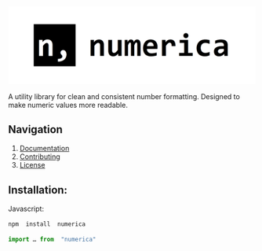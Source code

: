 ![Project Logo](.github/assets/logo.png)

A utility library for clean and consistent number formatting. Designed to make numeric values more readable.

## Navigation
1. [Documentation](https://numerica.js.org)
2. [Contributing](https://github.com/alyshukry/numerica?tab=contributing-ov-file#collaborating-guide)
3. [License](https://github.com/alyshukry/numerica?tab=MIT-1-ov-file)
## Installation:
Javascript:
```bash
npm  install  numerica
```
```js
import … from  "numerica"
```